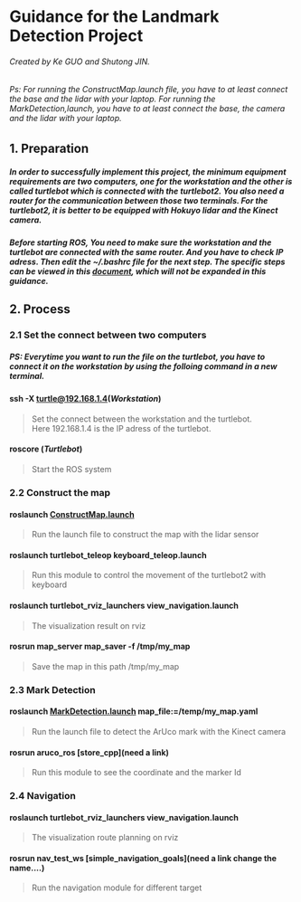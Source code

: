 # Guidance for the Landmark Detection Project
###### Created by Ke GUO and Shutong JIN.  
###### Ps: For running the ConstructMap.launch file, you have to at least connect the base and the lidar with your laptop. For running the MarkDetection,launch, you have to at least connect the base, the camera and the lidar with your laptop.
## 1. Preparation
##### In order to successfully implement this project, the minimum equipment requirements are two computers, one for the workstation and the other is called turtlebot which is connected with the turtlebot2. You also need a router for the communication between those two terminals. For the turtlebot2, it is better to be equipped with Hokuyo lidar and the Kinect camera.

##### Before starting ROS, You need to make sure the workstation and the turtlebot are connected with the same router. And you have to check IP adress. Then edit the _~/.bashrc_ file for the next step. The specific steps can be viewed in this [document](http://faculty.rwu.edu/mstein/verbiage/EMARO%20Mapping%20Report.pdf), which will not be expanded in this guidance.

## 2. Process
### 2.1 Set the connect between two computers
##### PS: Everytime you want to run the file on the turtlebot, you have to connect it on the workstation by using the folloing command in a new terminal.
#### ssh -X turtle@192.168.1.4(_Workstation_)
>Set the connect between the workstation and the turtlebot.  
Here 192.168.1.4 is the IP adress of the turtlebot.

#### roscore (_Turtlebot_)
>Start the ROS system


### 2.2 Construct the map
#### roslaunch [ConstructMap.launch](https://github.com/ShutongJIN/turtlebot4landmark/blob/master/launch%20files/ConstructMap.launch)
>Run the launch file to construct the map with the lidar sensor

#### roslaunch turtlebot_teleop keyboard_teleop.launch
> Run this module to control the movement of the turtlebot2 with keyboard

#### roslaunch turtlebot_rviz_launchers view_navigation.launch
> The visualization result on rviz

#### rosrun map_server map_saver -f /tmp/my_map
>Save the map in this path /tmp/my_map


### 2.3 Mark Detection

#### roslaunch [MarkDetection.launch](https://github.com/ShutongJIN/turtlebot4landmark/blob/master/launch%20files/MarkDetection.launch)  map_file:=/temp/my_map.yaml
> Run the launch file to detect the ArUco mark with the Kinect camera

#### rosrun aruco_ros [store_cpp](need a link)
> Run this module to see the coordinate and the marker Id


### 2.4 Navigation
#### roslaunch turtlebot_rviz_launchers view_navigation.launch
> The visualization route planning on rviz

#### rosrun nav_test_ws [simple_navigation_goals](need a link change the name....)
> Run the navigation module for different target
